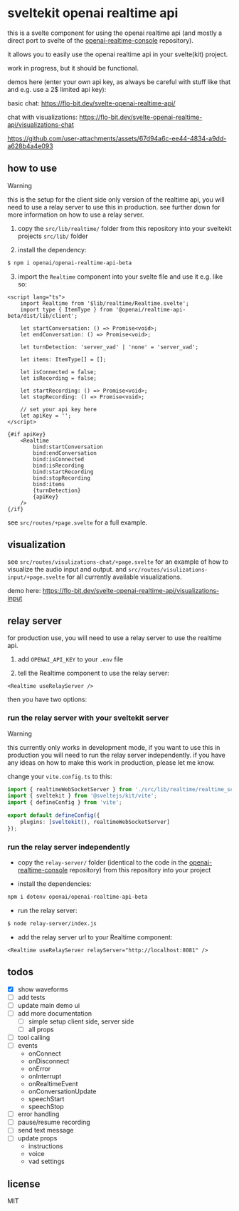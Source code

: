 # sveltekit openai realtime api

this is a svelte component for using the openai realtime api (and mostly a direct port to svelte of the [openai-realtime-console](https://github.com/openai/openai-realtime-console) repository).

it allows you to easily use the openai realtime api in your svelte(kit) project.

work in progress, but it should be functional.

demos here (enter your own api key, as always be careful with stuff like that and e.g. use a 2$ limited api key): 

basic chat: https://flo-bit.dev/svelte-openai-realtime-api/

chat with visualizations: https://flo-bit.dev/svelte-openai-realtime-api/visualizations-chat


https://github.com/user-attachments/assets/67d94a6c-ee44-4834-a9dd-a628b4a4e093


## how to use

> [!WARNING]
> this is the setup for the client side only version of the realtime api, you will need to use a relay server to use this in production.
> see further down for more information on how to use a relay server.

1. copy the `src/lib/realtime/` folder from this repository into your sveltekit projects `src/lib/` folder

2. install the dependency:

```bash
$ npm i openai/openai-realtime-api-beta
```

3. import the `Realtime` component into your svelte file and use it e.g. like so:

```svelte
<script lang="ts">
	import Realtime from '$lib/realtime/Realtime.svelte';
	import type { ItemType } from '@openai/realtime-api-beta/dist/lib/client';

	let startConversation: () => Promise<void>;
	let endConversation: () => Promise<void>;

	let turnDetection: 'server_vad' | 'none' = 'server_vad';

	let items: ItemType[] = [];

	let isConnected = false;
	let isRecording = false;

	let startRecording: () => Promise<void>;
	let stopRecording: () => Promise<void>;

	// set your api key here
	let apiKey = '';
</script>

{#if apiKey}
	<Realtime
		bind:startConversation
		bind:endConversation
		bind:isConnected
		bind:isRecording
		bind:startRecording
		bind:stopRecording
		bind:items
		{turnDetection}
		{apiKey}
	/>
{/if}
```

see `src/routes/+page.svelte` for a full example.

## visualization

see `src/routes/visulizations-chat/+page.svelte` for an example of how to visualize the audio input and output. and `src/routes/visulizations-input/+page.svelte` for all currently available visualizations.

demo here: https://flo-bit.dev/svelte-openai-realtime-api/visualizations-input

## relay server

for production use, you will need to use a relay server to use the realtime api.

1. add `OPENAI_API_KEY` to your `.env` file

2. tell the Realtime component to use the relay server:

```svelte
<Realtime useRelayServer />
```

then you have two options:

### run the relay server with your sveltekit server

> [!WARNING]
> this currently only works in development mode, if you want to use this in production you will need to run the relay server independently.
> if you have any ideas on how to make this work in production, please let me know.

change your `vite.config.ts` to this:

```ts
import { realtimeWebSocketServer } from './src/lib/realtime/realtime_server';
import { sveltekit } from '@sveltejs/kit/vite';
import { defineConfig } from 'vite';

export default defineConfig({
	plugins: [sveltekit(), realtimeWebSocketServer]
});
```

### run the relay server independently

- copy the `relay-server/` folder (identical to the code in the
  [openai-realtime-console](https://github.com/openai/openai-realtime-console) repository)
  from this repository into your project

- install the dependencies:

```bash
npm i dotenv openai/openai-realtime-api-beta
```

- run the relay server:

```bash
$ node relay-server/index.js
```

- add the relay server url to your Realtime component:

```
<Realtime useRelayServer relayServer="http://localhost:8081" />
```

## todos

- [x] show waveforms
- [ ] add tests
- [ ] update main demo ui
- [ ] add more documentation
    - [ ] simple setup client side, server side
    - [ ] all props
- [ ] tool calling
- [ ] events
    - onConnect
    - onDisconnect
    - onError
    - onInterrupt
    - onRealtimeEvent
    - onConversationUpdate
    - speechStart
    - speechStop
- [ ] error handling
- [ ] pause/resume recording
- [ ] send text message
- [ ] update props
	- instructions
	- voice
	- vad settings

## license

MIT
